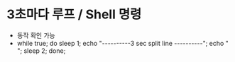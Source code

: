 # 3초마다 루프 / Shell 명령
- 동작 확인 가능 
- while true; do sleep 1; echo "----------3 sec  split line ----------"; echo " "; sleep 2; done;
